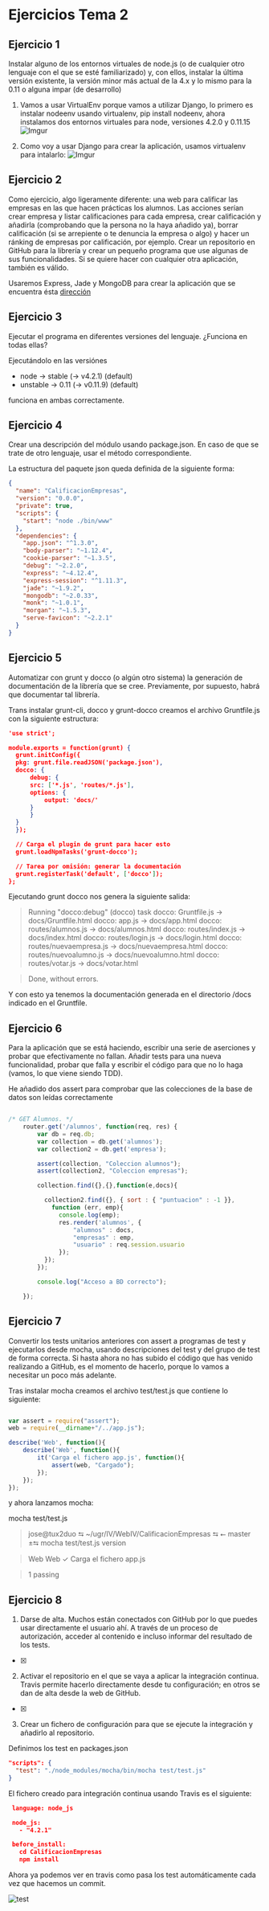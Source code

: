 # Ejercicios Tema 2

## Ejercicio 1

Instalar alguno de los entornos virtuales de node.js (o de cualquier otro lenguaje con el que se esté familiarizado) y, con ellos, instalar la última versión existente, la versión minor más actual de la 4.x y lo mismo para la 0.11 o alguna impar (de desarrollo)

 1. Vamos a usar VirtualEnv porque vamos a utilizar Django, lo primero es instalar nodeenv usando virtualenv, pip install nodeenv,
 ahora instalamos dos entornos virtuales para node, versiones 4.2.0 y 0.11.15
 ![Imgur](http://i.imgur.com/AsGI0bo.png)

 2. Como voy a usar Django para crear la aplicación, usamos virtualenv para intalarlo:
 ![Imgur](http://i.imgur.com/Fc7ij5j.png)


## Ejercicio 2

Como ejercicio, algo ligeramente diferente: una web para calificar las empresas en las que hacen prácticas los alumnos. Las acciones serían crear empresa y listar calificaciones para cada empresa, crear calificación y añadirla (comprobando que la persona no la haya añadido ya), borrar calificación (si se arrepiente o te denuncia la empresa o algo) y hacer un ránking de empresas por calificación, por ejemplo. Crear un repositorio en GitHub para la librería y crear un pequeño programa que use algunas de sus funcionalidades. Si se quiere hacer con cualquier otra aplicación, también es válido.

Usaremos Express, Jade y MongoDB para crear la aplicación que se encuentra
ésta [dirección](https://github.com/luqueburgosjm/WebIV)

## Ejercicio 3

Ejecutar el programa en diferentes versiones del lenguaje. ¿Funciona en todas ellas?

Ejecutándolo en las versiónes
  * node -> stable (-> v4.2.1) (default)
  * unstable -> 0.11 (-> v0.11.9) (default)

funciona en ambas correctamente.

## Ejercicio 4

Crear una descripción del módulo usando package.json. En caso de que se trate de otro lenguaje, usar el método correspondiente.

La estructura del paquete json queda definida de la siguiente forma:

```json
{
  "name": "CalificacionEmpresas",
  "version": "0.0.0",
  "private": true,
  "scripts": {
    "start": "node ./bin/www"
  },
  "dependencies": {
    "app.json": "^1.3.0",
    "body-parser": "~1.12.4",
    "cookie-parser": "~1.3.5",
    "debug": "~2.2.0",
    "express": "~4.12.4",
    "express-session": "^1.11.3",
    "jade": "~1.9.2",
    "mongodb": "~2.0.33",
    "monk": "~1.0.1",
    "morgan": "~1.5.3",
    "serve-favicon": "~2.2.1"
  }
}
```

## Ejercicio 5
Automatizar con grunt y docco (o algún otro sistema) la generación de documentación de la librería que se cree. Previamente, por supuesto, habrá que documentar tal librería.

Trans instalar grunt-cli, docco y grunt-docco creamos el archivo Gruntfile.js con la siguiente estructura:

```json
'use strict';

module.exports = function(grunt) {
  grunt.initConfig({
  pkg: grunt.file.readJSON('package.json'),
  docco: {
	  debug: {
	  src: ['*.js', 'routes/*.js'],
	  options: {
		  output: 'docs/'
	  }
	  }
  }
  });

  // Carga el plugin de grunt para hacer esto
  grunt.loadNpmTasks('grunt-docco');

  // Tarea por omisión: generar la documentación
  grunt.registerTask('default', ['docco']);
};
```

Ejecutando grunt docco nos genera la siguiente salida:

>Running "docco:debug" (docco) task
>docco: Gruntfile.js -> docs/Gruntfile.html
>docco: app.js -> docs/app.html
>docco: routes/alumnos.js -> docs/alumnos.html
>docco: routes/index.js -> docs/index.html
>docco: routes/login.js -> docs/login.html
>docco: routes/nuevaempresa.js -> docs/nuevaempresa.html
>docco: routes/nuevoalumno.js -> docs/nuevoalumno.html
>docco: routes/votar.js -> docs/votar.html

>Done, without errors.

Y con esto ya tenemos la documentación generada en el directorio /docs indicado en el Gruntfile.

## Ejercicio 6

Para la aplicación que se está haciendo, escribir una serie de aserciones y probar que efectivamente no fallan. Añadir tests para una nueva funcionalidad, probar que falla y escribir el código para que no lo haga (vamos, lo que viene siendo TDD).

He añadido dos assert para comprobar que las colecciones de la base de datos son leídas correctamente

```javascript

/* GET Alumnos. */
    router.get('/alumnos', function(req, res) {
        var db = req.db;
        var collection = db.get('alumnos');
        var collection2 = db.get('empresa');

        assert(collection, "Coleccion alumnos");
        assert(collection2, "Coleccion empresas");

        collection.find({},{},function(e,docs){

          collection2.find({}, { sort : { "puntuacion" : -1 }},
            function (err, emp){
              console.log(emp);
              res.render('alumnos', {
                  "alumnos" : docs,
                  "empresas" : emp,
                  "usuario" : req.session.usuario
              });
          });
        });

        console.log("Acceso a BD correcto");

    });
```

## Ejercicio 7

Convertir los tests unitarios anteriores con assert a programas de test y ejecutarlos desde mocha, usando descripciones del test y del grupo de test de forma correcta. Si hasta ahora no has subido el código que has venido realizando a GitHub, es el momento de hacerlo, porque lo vamos a necesitar un poco más adelante.

Tras instalar mocha creamos el archivo test/test.js que contiene lo siguiente:

```javascript

var assert = require("assert");
web = require(__dirname+"/../app.js");

describe('Web', function(){
    describe('Web', function(){
        it('Carga el fichero app.js', function(){
            assert(web, "Cargado");
        });
    });
});

```
y ahora lanzamos mocha:

mocha test/test.js

> jose@tux2duo ⮀ ~/ugr/IV/WebIV/CalificacionEmpresas ⮀ ⭠ master ±⮀ mocha test/test.js
 version


>  Web
>    Web
>      ✓ Carga el fichero app.js


>  1 passing

## Ejercicio 8

 1. Darse de alta. Muchos están conectados con GitHub por lo que puedes usar directamente el usuario ahí. A través de un proceso de autorización, acceder al contenido e incluso informar del resultado de los tests.

  * [x]

 2. Activar el repositorio en el que se vaya a aplicar la integración continua. Travis permite hacerlo directamente desde tu configuración; en otros se dan de alta desde la web de GitHub.
  * [x]
 3. Crear un fichero de configuración para que se ejecute la integración y añadirlo al repositorio.

 Definimos los test en packages.json

```json
"scripts": {
  "test": "./node_modules/mocha/bin/mocha test/test.js"
}
```

 El fichero creado para integración continua usando Travis es el siguiente:

 ```json
  language: node_js

  node_js:
    - "4.2.1"

  before_install:
    cd CalificacionEmpresas
    npm install
```

Ahora ya podemos ver en travis como pasa los test automáticamente cada vez que hacemos un commit.

![test](https://api.travis-ci.org/luqueburgosjm/WebIV.svg?branch=master)
